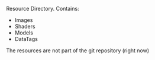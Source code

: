 Resource Directory. Contains:  

 -  Images
 -  Shaders
 -  Models
 -  DataTags

The resources are not part of the git repository (right now)
